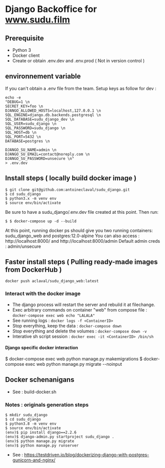 # Django Backoffice for www.sudu.film 

## Prerequisite 

- Python 3 
- Docker client
- Create or obtain .env.dev and .env.prod ( Not in version control )

## environnement variable

If you can't obtain a .env file from the team. Setup keys as follow for dev : 

```
echo -e 
"DEBUG=1 \n
SECRET_KEY=foo \n
DJANGO_ALLOWED_HOSTS=localhost,127.0.0.1 \n
SQL_ENGINE=django.db.backends.postgresql \n
SQL_DATABASE=sudu_django_dev \n
SQL_USER=sudu_django \n
SQL_PASSWORD=sudu_django \n
SQL_HOST=db \n
SQL_PORT=5432 \n
DATABASE=postgres \n

DJANGO_SU_NAME=admin \n
DJANGO_SU_EMAIL=contact@noreply.com \n
DJANGO_SU_PASSWORD=unsecure \n"
> .env.dev
```

## Install steps ( locally build docker image )

```
$ git clone git@github.com:antoineclaval/sudu_django.git
$ cd sudu_django
$ python3.x -m venv env
$ source env/bin/activate
```
Be sure to have a sudu_django/.env.dev file created at this point. Then run:

```
$ $ docker-compose up -d --build
```

At this point, running docker ps should give you two running containers: sudu_django_web and postgres:12.0-alpine
You can also access : http://localhost:8000/ and http://localhost:8000/admin
Default admin creds : admin/unsecure

## Faster install steps ( Pulling ready-made images from DockerHub )

```
docker push aclaval/sudu_django_web:latest
```

### Interact with the docker image

- The django process will restart the server and rebuild it at filechange.
- Exec arbitrary commands on container "web" from compose file : ```docker-compose exec web echo "LALALA" ```
- See running logs : ```docker logs -f <ContainerID>```
- Stop everything, keep the data : ```docker-compose down```
- Stop everything and delete the volumes : ```docker-compose down -v```
- Interative sh script session : ``docker exec -it <ContainerID> /bin/sh ``

#### Django specific docker interaction 

$ docker-compose exec web python manage.py makemigrations
$ docker-compose exec web python manage.py migrate --noinput


## Docker schenanigans 

- See : build-docker.sh


### Notes : originals generation steps 

```
$ mkdir sudu_django
$ cd sudu_django
$ python3.8 -m venv env
$ source env/bin/activate
(env)$ pip install django==2.2.6
(env)$ django-admin.py startproject sudu_django .
(env)$ python manage.py migrate
(env)$ python manage.py runserver
```
- See : https://testdriven.io/blog/dockerizing-django-with-postgres-gunicorn-and-nginx/

